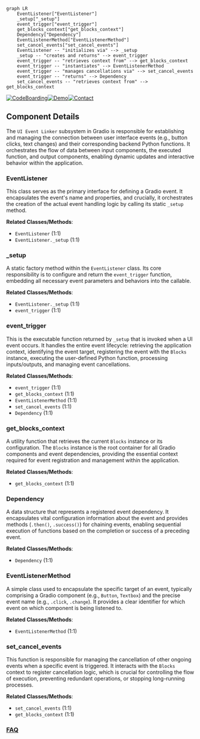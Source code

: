 ```mermaid
graph LR
    EventListener["EventListener"]
    _setup["_setup"]
    event_trigger["event_trigger"]
    get_blocks_context["get_blocks_context"]
    Dependency["Dependency"]
    EventListenerMethod["EventListenerMethod"]
    set_cancel_events["set_cancel_events"]
    EventListener -- "initializes via" --> _setup
    _setup -- "creates and returns" --> event_trigger
    event_trigger -- "retrieves context from" --> get_blocks_context
    event_trigger -- "instantiates" --> EventListenerMethod
    event_trigger -- "manages cancellations via" --> set_cancel_events
    event_trigger -- "returns" --> Dependency
    set_cancel_events -- "retrieves context from" --> get_blocks_context
```
[![CodeBoarding](https://img.shields.io/badge/Generated%20by-CodeBoarding-9cf?style=flat-square)](https://github.com/CodeBoarding/GeneratedOnBoardings)[![Demo](https://img.shields.io/badge/Try%20our-Demo-blue?style=flat-square)](https://www.codeboarding.org/demo)[![Contact](https://img.shields.io/badge/Contact%20us%20-%20contact@codeboarding.org-lightgrey?style=flat-square)](mailto:contact@codeboarding.org)

## Component Details

The `UI Event Linker` subsystem in Gradio is responsible for establishing and managing the connection between user interface events (e.g., button clicks, text changes) and their corresponding backend Python functions. It orchestrates the flow of data between input components, the executed function, and output components, enabling dynamic updates and interactive behavior within the application.

### EventListener
This class serves as the primary interface for defining a Gradio event. It encapsulates the event's name and properties, and crucially, it orchestrates the creation of the actual event handling logic by calling its static `_setup` method.


**Related Classes/Methods**:

- `EventListener` (1:1)
- `EventListener._setup` (1:1)


### _setup
A static factory method within the `EventListener` class. Its core responsibility is to configure and return the `event_trigger` function, embedding all necessary event parameters and behaviors into the callable.


**Related Classes/Methods**:

- `EventListener._setup` (1:1)
- `event_trigger` (1:1)


### event_trigger
This is the executable function returned by `_setup` that is invoked when a UI event occurs. It handles the entire event lifecycle: retrieving the application context, identifying the event target, registering the event with the `Blocks` instance, executing the user-defined Python function, processing inputs/outputs, and managing event cancellations.


**Related Classes/Methods**:

- `event_trigger` (1:1)
- `get_blocks_context` (1:1)
- `EventListenerMethod` (1:1)
- `set_cancel_events` (1:1)
- `Dependency` (1:1)


### get_blocks_context
A utility function that retrieves the current `Blocks` instance or its configuration. The `Blocks` instance is the root container for all Gradio components and event dependencies, providing the essential context required for event registration and management within the application.


**Related Classes/Methods**:

- `get_blocks_context` (1:1)


### Dependency
A data structure that represents a registered event dependency. It encapsulates vital configuration information about the event and provides methods (`.then()`, `.success()`) for chaining events, enabling sequential execution of functions based on the completion or success of a preceding event.


**Related Classes/Methods**:

- `Dependency` (1:1)


### EventListenerMethod
A simple class used to encapsulate the specific target of an event, typically comprising a Gradio component (e.g., `Button`, `Textbox`) and the precise event name (e.g., `.click`, `.change`). It provides a clear identifier for which event on which component is being listened to.


**Related Classes/Methods**:

- `EventListenerMethod` (1:1)


### set_cancel_events
This function is responsible for managing the cancellation of other ongoing events when a specific event is triggered. It interacts with the `Blocks` context to register cancellation logic, which is crucial for controlling the flow of execution, preventing redundant operations, or stopping long-running processes.


**Related Classes/Methods**:

- `set_cancel_events` (1:1)
- `get_blocks_context` (1:1)




### [FAQ](https://github.com/CodeBoarding/GeneratedOnBoardings/tree/main?tab=readme-ov-file#faq)